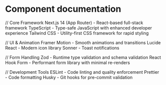 # Component documentation

// Core Framework
Next.js 14 (App Router) - React-based full-stack framework
TypeScript - Type-safe JavaScript with enhanced developer experience
Tailwind CSS - Utility-first CSS framework for rapid styling

// UI & Animation
Framer Motion - Smooth animations and transitions
Lucide React - Modern icon library
Sonner - Toast notifications

// Form Handling
Zod - Runtime type validation and schema validation
React Hook Form - Performant form library with minimal re-renders

// Development Tools
ESLint - Code linting and quality enforcement
Prettier - Code formatting
Husky - Git hooks for pre-commit validation